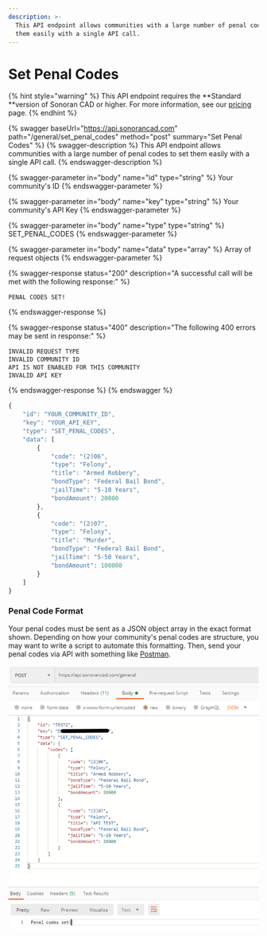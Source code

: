 ```yaml
---
description: >-
  This API endpoint allows communities with a large number of penal codes to set
  them easily with a single API call.
---
```


# Set Penal Codes

{% hint style="warning" %}
This API endpoint requires the **Standard **version of Sonoran CAD or higher. For more information, see our [pricing ](../../../../pricing/faq/)page.
{% endhint %}

{% swagger baseUrl="https://api.sonorancad.com" path="/general/set_penal_codes" method="post" summary="Set Penal Codes" %}
{% swagger-description %}
This API endpoint allows communities with a large number of penal codes to set them easily with a single API call.
{% endswagger-description %}

{% swagger-parameter in="body" name="id" type="string" %}
Your community's ID
{% endswagger-parameter %}

{% swagger-parameter in="body" name="key" type="string" %}
Your community's API Key
{% endswagger-parameter %}

{% swagger-parameter in="body" name="type" type="string" %}
SET_PENAL_CODES
{% endswagger-parameter %}

{% swagger-parameter in="body" name="data" type="array" %}
Array of request objects
{% endswagger-parameter %}

{% swagger-response status="200" description="A successful call will be met with the following response:" %}
```
PENAL CODES SET!
```
{% endswagger-response %}

{% swagger-response status="400" description="The following 400 errors may be sent in response:" %}
```http
INVALID REQUEST TYPE
INVALID COMMUNITY ID
API IS NOT ENABLED FOR THIS COMMUNITY
INVALID API KEY
```
{% endswagger-response %}
{% endswagger %}

```javascript
{
    "id": "YOUR_COMMUNITY_ID",
    "key": "YOUR_API_KEY",
    "type": "SET_PENAL_CODES",
    "data": [
        {
            "code": "(2)06",
            "type": "Felony",
            "title": "Armed Robbery",
            "bondType": "Federal Bail Bond",
            "jailTime": "5-10 Years",
            "bondAmount": 20000
        },
        {
            "code": "(2)07",
            "type": "Felony",
            "title": "Murder",
            "bondType": "Federal Bail Bond",
            "jailTime": "5-50 Years",
            "bondAmount": 100000
        }
    ]
}
```

### Penal Code Format

Your penal codes must be sent as a JSON object array in the exact format shown. Depending on how your community's penal codes are structure, you may want to write a script to automate this formatting. Then, send your penal codes via API with something like [Postman](https://www.postman.com).

![Penal Codes set via API](<../../../../.gitbook/assets/image (54).png>)
